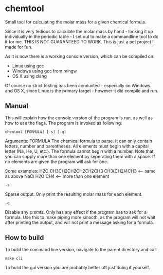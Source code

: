 chemtool
==============================================================================
Small tool for calculating the molar mass for a given chemical formula.

Since it is very tedious to calculate the molar mass by hand - looking it up
individually in the periodic table - I set out to make a commandline tool to
do it for me. THIS IS NOT GUARANTEED TO WORK. This is just a pet project 
I made for fun.

As it is now there is a working console version, which can be compiled on:
- Linux using gcc
- Windows using gcc from mingw
- OS X using clang

Of course no strict testing has been conducted - especially on Windows and
OS X, since Linux is the primary target - however it did compile and run.

Manual
------------------------------------------------------------------------------
This will explain how the console version of the program is run, as well as
how to use the flags.  The program is invoked as following:

	chemtool [FORMULA] [-s] [-q]

Arguments:
	FORMULA
The chemical formula to parse. It can only contain letters,
number and parentheses. All elements must begin with a capital
letter (Na, He, U, etc.). The formula cannot begin with 
a number. Note that you can supply more than one element by
seperating them with a space. If no elements are given
the program will ask for one.

Some examples:
	H2O
	CH3CH2CH2CH2CH2CH3
	CH3(CH2)4CH3       <-- same as above
	NaCl H2O CH4       <-- more than one element

	-s
Sparse output. Only print the resulting molar mass
for each element.

	-q
Disable any promts. Only has any effect if the program has to
ask for a formula. Use this to make piping more smooth,
as the program will not wait after printing the output, and 
will not print a message asking for a formula.

How to build
------------------------------------------------------------------------------
To build the command line version, navigate to the parent directory and call

	make cli

To build the gui version you are probably better off just doing it yourself.